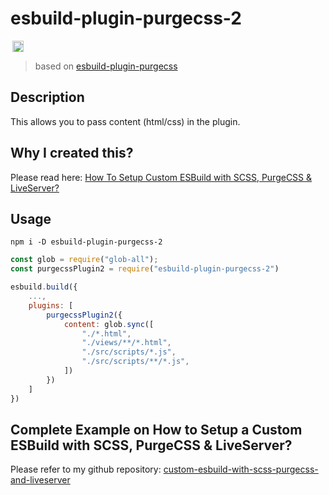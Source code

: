 # esbuild-plugin-purgecss-2

 <a href='https://www.npmjs.com/package/esbuild-plugin-purgecss-2' style='margin: 0 0.2rem;' />
    <img src='https://img.shields.io/npm/v/esbuild-plugin-purgecss-2' alt='npm version' height='18'>
  </a>

> based on [esbuild-plugin-purgecss](https://github.com/GitHubJiKe/esbuild-plugin-purgecss)

## Description

This allows you to pass content (html/css) in the plugin.

## Why I created this?

Please read here: [How To Setup Custom ESBuild with SCSS, PurgeCSS & LiveServer?](https://stackoverflow.com/questions/70325815/how-to-setup-custom-esbuild-with-scss-purgecss-liveserver)

## Usage

```shell
npm i -D esbuild-plugin-purgecss-2

```

```javascript
const glob = require("glob-all");
const purgecssPlugin2 = require("esbuild-plugin-purgecss-2")

esbuild.build({
    ...,
    plugins: [
        purgecssPlugin2({
            content: glob.sync([
                "./*.html",
                "./views/**/*.html",
                "./src/scripts/*.js",
                "./src/scripts/**/*.js",
            ])
        })
    ]
})
```

## Complete Example on How to Setup a Custom ESBuild with SCSS, PurgeCSS & LiveServer?

Please refer to my github repository:
[custom-esbuild-with-scss-purgecss-and-liveserver](https://github.com/arslanakram/custom-esbuild-with-scss-purgecss-and-liveserver)
